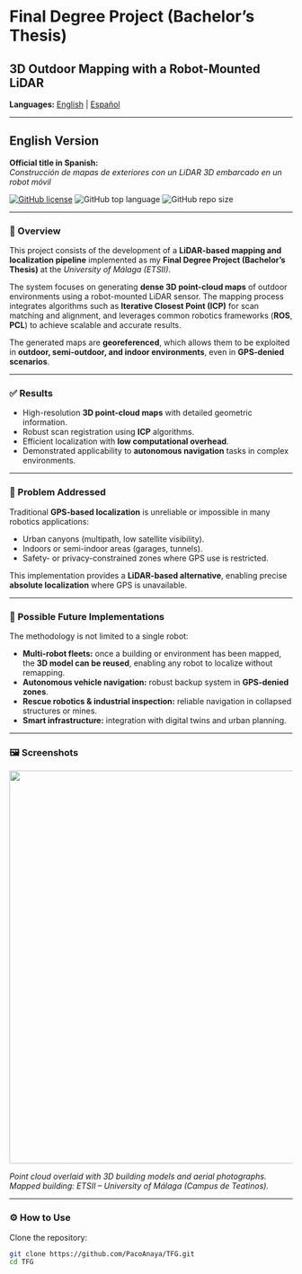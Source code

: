 # Final Degree Project (Bachelor’s Thesis)  
## 3D Outdoor Mapping with a Robot-Mounted LiDAR  

**Languages:** [English](#english-version) | [Español](#versión-en-español)  

---

## English Version

**Official title in Spanish:**  
*Construcción de mapas de exteriores con un LiDAR 3D embarcado en un robot móvil*  

[![GitHub license](https://img.shields.io/github/license/PacoAnaya/TFG)](LICENSE) 
![GitHub top language](https://img.shields.io/github/languages/top/PacoAnaya/TFG) 
![GitHub repo size](https://img.shields.io/github/repo-size/PacoAnaya/TFG)

---

### 📖 Overview
This project consists of the development of a **LiDAR-based mapping and localization pipeline** implemented as my **Final Degree Project (Bachelor’s Thesis)** at the *University of Málaga (ETSII)*.  

The system focuses on generating **dense 3D point-cloud maps** of outdoor environments using a robot-mounted LiDAR sensor. The mapping process integrates algorithms such as **Iterative Closest Point (ICP)** for scan matching and alignment, and leverages common robotics frameworks (**ROS**, **PCL**) to achieve scalable and accurate results.  

The generated maps are **georeferenced**, which allows them to be exploited in **outdoor, semi-outdoor, and indoor environments**, even in **GPS-denied scenarios**.  

---

### ✅ Results
- High-resolution **3D point-cloud maps** with detailed geometric information.  
- Robust scan registration using **ICP** algorithms.  
- Efficient localization with **low computational overhead**.  
- Demonstrated applicability to **autonomous navigation** tasks in complex environments.  

---

### 🛑 Problem Addressed
Traditional **GPS-based localization** is unreliable or impossible in many robotics applications:  
- Urban canyons (multipath, low satellite visibility).  
- Indoors or semi-indoor areas (garages, tunnels).  
- Safety- or privacy-constrained zones where GPS use is restricted.  

This implementation provides a **LiDAR-based alternative**, enabling precise **absolute localization** where GPS is unavailable.  

---

### 🔮 Possible Future Implementations
The methodology is not limited to a single robot:  
- **Multi-robot fleets:** once a building or environment has been mapped, the **3D model can be reused**, enabling any robot to localize without remapping.  
- **Autonomous vehicle navigation:** robust backup system in **GPS-denied zones**.  
- **Rescue robotics & industrial inspection:** reliable navigation in collapsed structures or mines.  
- **Smart infrastructure:** integration with digital twins and urban planning.  

---

### 🖼️ Screenshots
<p align="center">
  <img src="https://github.com/PacoAnaya/TFG/assets/145780472/5b7bc1b5-85b5-442b-8fcf-9b03f0569dfe" width="700">
</p>

*Point cloud overlaid with 3D building models and aerial photographs.*  
*Mapped building: ETSII – University of Málaga (Campus de Teatinos).*  

---

### ⚙️ How to Use
Clone the repository:  
```bash
git clone https://github.com/PacoAnaya/TFG.git
cd TFG
